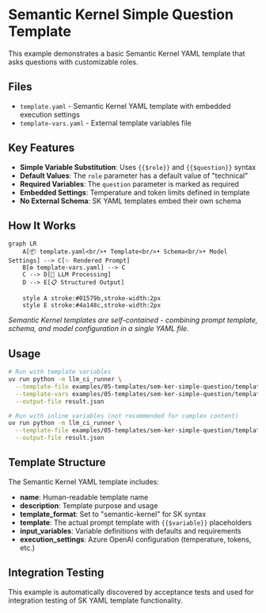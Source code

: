 # Semantic Kernel Simple Question Template

This example demonstrates a basic Semantic Kernel YAML template that asks questions with customizable roles.

## Files

- `template.yaml` - Semantic Kernel YAML template with embedded execution settings
- `template-vars.yaml` - External template variables file

## Key Features

- **Simple Variable Substitution**: Uses `{{$role}}` and `{{$question}}` syntax
- **Default Values**: The `role` parameter has a default value of "technical"
- **Required Variables**: The `question` parameter is marked as required
- **Embedded Settings**: Temperature and token limits defined in template
- **No External Schema**: SK YAML templates embed their own schema

## How It Works

```mermaid
graph LR
    A[📦 template.yaml<br/>• Template<br/>• Schema<br/>• Model Settings] --> C[✨ Rendered Prompt]
    B[⚙️ template-vars.yaml] --> C
    C --> D[🤖 LLM Processing]
    D --> E[📋 Structured Output]
    
    style A stroke:#01579b,stroke-width:2px
    style E stroke:#4a148c,stroke-width:2px
```

*Semantic Kernel templates are self-contained - combining prompt template, schema, and model configuration in a single YAML file.*

## Usage

```bash
# Run with template variables
uv run python -m llm_ci_runner \
  --template-file examples/05-templates/sem-ker-simple-question/template.yaml \
  --template-vars examples/05-templates/sem-ker-simple-question/template-vars.yaml \
  --output-file result.json

# Run with inline variables (not recommended for complex content)
uv run python -m llm_ci_runner \
  --template-file examples/05-templates/sem-ker-simple-question/template.yaml \
  --output-file result.json
```

## Template Structure

The Semantic Kernel YAML template includes:
- **name**: Human-readable template name
- **description**: Template purpose and usage
- **template_format**: Set to "semantic-kernel" for SK syntax
- **template**: The actual prompt template with `{{$variable}}` placeholders
- **input_variables**: Variable definitions with defaults and requirements
- **execution_settings**: Azure OpenAI configuration (temperature, tokens, etc.)

## Integration Testing

This example is automatically discovered by acceptance tests and used for integration testing of SK YAML template functionality.
